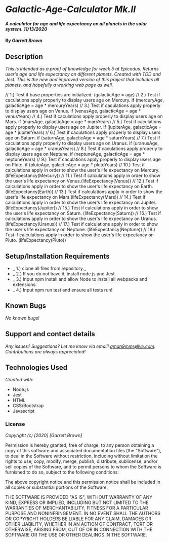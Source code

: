 # _Galactic-Age-Calculator Mk.II_

#### _A calculator for age and life expectancy on all planets in the solar system. 11/13/2020_

#### By _**Garrett Brown**_

## Description

_This is intended as a proof of knowledge for week 5 at Epicodus. Returns user's age and life expectancy on different planets. Created with TDD and Jest. This is the new and improved version of this project that includes all planets, and hopefully a working web page as well._

// 1.) Test if base properties are initialized. (galacticAge = age)
// 2.) Test if caculations apply properly to display users age on Mercury. if (mercuryAge, galacticAge = age * mercuryYears) 
// 3.) Test if caculations apply properly to display users age on Venus. if (venusAge, galacticAge = age * venusYears)
// 4.) Test if caculations apply properly to display users age on Mars. if (marsAge, galacticAge = age * marsYears) 
// 5.) Test if caculations apply properly to display users age on Jupiter. if (jupiterAge, galacticAge = age * jupiterYears)
// 6.) Test if caculations apply properly to display users age on Saturn. if (saturnAge, galacticAge = age * saturnYears)
// 7.) Test if caculations apply properly to display users age on Uranus. if (uranusAge, galacticAge = age * uranusYears)
// 8.) Test if caculations apply properly to display users age on Neptune. if (neptuneAge, galacticAge = age * neptuneYears)
// 9.) Test if caculations apply properly to display users age on Pluto. if (plutoAge, galacticAge = age * plutoYears)
// 10.) Test if calculations apply in order to show the user's life expectancy on Mercury. (lifeExpectancy(Mercury))
// 11.) Test if calculations apply in order to show the user's life expectancy on Venus.(lifeExpectancy(Venus))
// 12.) Test if calculations apply in order to show the user's life expectancy on Earth. (lifeExpectancy(Earth))
// 13.) Test if calculations apply in order to show the user's life expectancy on Mars.(lifeExpectancy(Mars))
// 14.) Test if calculations apply in order to show the user's life expectancy on Jupiter. (lifeExpectancy(Jupiter))
// 15.) Test if calculations apply in order to show the user's life expectancy on Saturn. (lifeExpectancy(Saturn))
// 16.) Test if calculations apply in order to show the user's life expectancy on Uranus. (lifeExpectancy(Uranus))
// 17.) Test if calculations apply in order to show the user's life expectancy on Neptune. (lifeExpectancy(Neptune))
// 18.) Test if calculations apply in order to show the user's life expectancy on Pluto. (lifeExpectancy(Pluto))

## Setup/Installation Requirements

* _ 1.) clone all files from repository._
* _ 2.) If you do not have it, install node.js and Jest.
* _ 3.) Input npm install and allow Node to install all webpacks and extensions.
* _ 4.) Input npm run test and ensure all tests run!

## Known Bugs

_No known bugs!_

## Support and contact details

_Any issues? Suggestions? Let me know via email! gman9mm@live.com. Contributions are always appreciated!_

## Technologies Used

_Created with:_
* Node.js
* Jest
* HTML
* CSS/Bootstrap
* Javascript

### License

*Copyright (c) [2020] [Garrett Brown]*

Permission is hereby granted, free of charge, to any person obtaining a copy
of this software and associated documentation files (the "Software"), to deal
in the Software without restriction, including without limitation the rights
to use, copy, modify, merge, publish, distribute, sublicense, and/or sell
copies of the Software, and to permit persons to whom the Software is
furnished to do so, subject to the following conditions:

The above copyright notice and this permission notice shall be included in all
copies or substantial portions of the Software.

THE SOFTWARE IS PROVIDED "AS IS", WITHOUT WARRANTY OF ANY KIND, EXPRESS OR
IMPLIED, INCLUDING BUT NOT LIMITED TO THE WARRANTIES OF MERCHANTABILITY,
FITNESS FOR A PARTICULAR PURPOSE AND NONINFRINGEMENT. IN NO EVENT SHALL THE
AUTHORS OR COPYRIGHT HOLDERS BE LIABLE FOR ANY CLAIM, DAMAGES OR OTHER
LIABILITY, WHETHER IN AN ACTION OF CONTRACT, TORT OR OTHERWISE, ARISING FROM,
OUT OF OR IN CONNECTION WITH THE SOFTWARE OR THE USE OR OTHER DEALINGS IN THE
SOFTWARE.